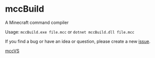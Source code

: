 # mccBuild
A Minecraft command compiler

Usage: `mccBuild.exe file.mcc` or `dotnet mccBuild.dll file.mcc`

If you find a bug or have an idea or question, please create a new [issue](https://github.com/minekrexx/mccBuild/issues).

[mccVS](https://github.com/minekrexx/mccVS)
